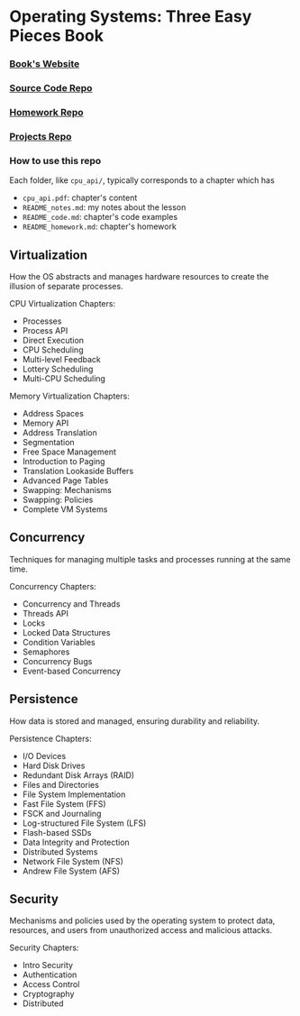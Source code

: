 # Operating Systems: Three Easy Pieces Book

### [Book's Website](https://pages.cs.wisc.edu/~remzi/OSTEP/)

### [Source Code Repo](https://github.com/remzi-arpacidusseau/ostep-code)

### [Homework Repo](https://github.com/remzi-arpacidusseau/ostep-homework/)

### [Projects Repo](https://github.com/remzi-arpacidusseau/ostep-projects)

### How to use this repo

Each folder, like `cpu_api/`, typically corresponds to a chapter which has

- `cpu_api.pdf`: chapter's content
- `README_notes.md`: my notes about the lesson
- `README_code.md`: chapter's code examples
- `README_homework.md`: chapter's homework

## Virtualization

How the OS abstracts and manages hardware resources to create the illusion of separate processes.

CPU Virtualization Chapters:

- Processes
- Process API
- Direct Execution
- CPU Scheduling
- Multi-level Feedback
- Lottery Scheduling
- Multi-CPU Scheduling

Memory Virtualization Chapters:

- Address Spaces
- Memory API
- Address Translation
- Segmentation
- Free Space Management
- Introduction to Paging
- Translation Lookaside Buffers
- Advanced Page Tables
- Swapping: Mechanisms
- Swapping: Policies
- Complete VM Systems

## Concurrency

Techniques for managing multiple tasks and processes running at the same time.

Concurrency Chapters:

- Concurrency and Threads
- Threads API
- Locks
- Locked Data Structures
- Condition Variables
- Semaphores
- Concurrency Bugs
- Event-based Concurrency

## Persistence

How data is stored and managed, ensuring durability and reliability.

Persistence Chapters:

- I/O Devices
- Hard Disk Drives
- Redundant Disk Arrays (RAID)
- Files and Directories
- File System Implementation
- Fast File System (FFS)
- FSCK and Journaling
- Log-structured File System (LFS)
- Flash-based SSDs
- Data Integrity and Protection
- Distributed Systems
- Network File System (NFS)
- Andrew File System (AFS)

## Security

Mechanisms and policies used by the operating system to protect data, resources, and users from unauthorized access and malicious attacks.

Security Chapters:

- Intro Security
- Authentication
- Access Control
- Cryptography
- Distributed
